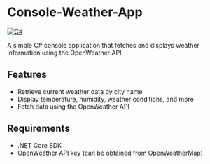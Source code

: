 # Console-Weather-App

[![C#](https://custom-icon-badges.demolab.com/badge/C%23-%23239120.svg?logo=cshrp&logoColor=white)](#)

A simple C# console application that fetches and displays weather information using the OpenWeather API.

## Features
- Retrieve current weather data by city name
- Display temperature, humidity, weather conditions, and more
- Fetch data using the OpenWeather API

## Requirements
- .NET Core SDK
- OpenWeather API key (can be obtained from [OpenWeatherMap](https://openweathermap.org/api))

